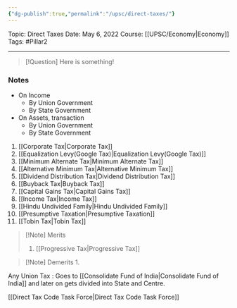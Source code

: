 ```yaml
---
{"dg-publish":true,"permalink":"/upsc/direct-taxes/"}
---
```


Topic: Direct Taxes
Date: May 6, 2022
Course: [[UPSC/Economy\|Economy]]
Tags: #Pillar2 

---

> [!Question]
> Here is something! 


### Notes
-  On Income 
	- By Union Government
	- By State Government
- On Assets, transaction
	- By Union Government
	- By State Government


1. [[Corporate Tax\|Corporate Tax]]
2. [[Equalization Levy(Google Tax)\|Equalization Levy(Google Tax)]]
3. [[Minimum Alternate Tax\|Minimum Alternate Tax]]
4. [[Alternative Minimum Tax\|Alternative Minimum Tax]]
5. [[Dividend Distribution Tax\|Dividend Distribution Tax]]
6. [[Buyback Tax\|Buyback Tax]]
7. [[Capital Gains Tax\|Capital Gains Tax]]
8. [[Income Tax\|Income Tax]]
9. [[Hindu Undivided Family\|Hindu Undivided Family]]
10. [[Presumptive Taxation\|Presumptive Taxation]]
11. [[Tobin Tax\|Tobin Tax]]


>[!Note] Merits
>1. [[Progressive Tax\|Progressive Tax]]
>

>[!Note] Demerits
>1. 

Any Union Tax : Goes to [[Consolidate Fund of India\|Consolidate Fund of India]] and later on gets divided into State and Centre.

[[Direct Tax Code Task Force\|Direct Tax Code Task Force]]

